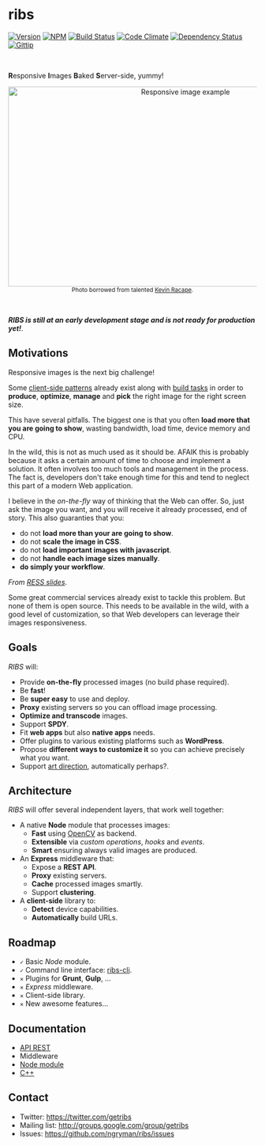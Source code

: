 # ribs

[![Version](http://img.shields.io/badge/version-0.0.2-brightgreen.svg)](https://github.com/ngryman/ribs/blob/master/CHANGELOG.md) [![NPM](http://img.shields.io/npm/v/ribs.svg)](https://www.npmjs.org/package/ribs) [![Build Status](http://img.shields.io/travis/ngryman/ribs.svg)](https://travis-ci.org/ngryman/ribs) [![Code Climate](http://img.shields.io/codeclimate/github/ngryman/ribs.svg)](https://codeclimate.com/github/ngryman/ribs) [![Dependency Status](http://img.shields.io/gemnasium/ngryman/ribs.png)](https://gemnasium.com/ngryman/ribs) [![Gittip](http://img.shields.io/gittip/ngryman.svg)](https://www.gittip.com/ngryman/)

<br>

<b>R</b>esponsive <b>I</b>mages <b>B</b>aked <b>S</b>erver-side, yummy!

<p align="center">
  <img width="703" height="404" src="http://farm8.staticflickr.com/7347/9538576837_488e0d89db_o.jpg" alt="Responsive image example">
  <br>
  <sup>Photo borrowed from talented <a href="http://500px.com/Sphaax">Kevin Racape</a>.</sup>
</p>

<br>

***RIBS is still at an early development stage and is not ready for production yet!***.

## Motivations

Responsive images is the next big challenge!

Some [client-side patterns] already exist along with [build tasks] in order to **produce**, **optimize**, **manage** and
**pick** the right image for the right screen size.

This have several pitfalls.
The biggest one is that you often **load more that you are going to show**, wasting bandwidth, load time, device memory and CPU.

In the wild, this is not as much used as it should be. AFAIK this is probably because it asks a certain amount of time
to choose and implement a solution. It often involves too much tools and management in the process.
The fact is, developers don't take enough time for this and tend to neglect this part of a modern Web application.

I believe in the *on-the-fly* way of thinking that the Web can offer. So, just ask the image you want,
and you will receive it already processed, end of story.
This also guaranties that you:

- do not **load more than your are going to show**.
- do not **scale the image in CSS**.
- do not **load important images with javascript**.
- do not **handle each image sizes manually**.
- **do simply your workflow**.

*From [RESS slides]*.

Some great commercial services already exist to tackle this problem. But none of them is open source.
This needs to be available in the wild, with a good level of customization, so that Web developers
can leverage their images responsiveness.

[client-side patterns]: http://css-tricks.com/which-responsive-images-solution-should-you-use
[build tasks]: https://github.com/gruntjs/grunt-contrib-imagemin
[RESS slides]: http://fr.slideshare.net/4nd3rsen/ress-responsive-design-server-side-components-10084972

## Goals

*RIBS* will:

- Provide **on-the-fly** processed images (no build phase required).
- Be **fast**!
- Be **super easy** to use and deploy.
- **Proxy** existing servers so you can offload image processing.
- **Optimize and transcode** images.
- Support **SPDY**.
- Fit **web apps** but also **native apps** needs.
- Offer plugins to various existing platforms such as **WordPress**.
- Propose **different ways to customize it** so you can achieve precisely what you want.
- Support [art direction], automatically perhaps?.

[art direction]: http://usecases.responsiveimages.org/#art-direction

## Architecture

*RIBS* will offer several independent layers, that work well together:

- A native **Node** module that processes images:
  - **Fast** using [OpenCV] as backend.
  - **Extensible** via *custom operations*, *hooks* and *events*.
  - **Smart** ensuring always valid images are produced.
- An **Express** middleware that:
  - Expose a **REST API**.
  - **Proxy** existing servers.
  - **Cache** processed images smartly.
  - Support **clustering**.
- A **client-side** library to:
  - **Detect** device capabilities.
  - **Automatically** build URLs.

[OpenCV]: http://opencv.org

## Roadmap

 - `✓` Basic *Node* module.<br>
 - `✓` Command line interface: [ribs-cli].<br>
 - `✕` Plugins for **Grunt**, **Gulp**, ...<br>
 - `✕` *Express* middleware.<br>
 - `✕` Client-side library.<br>
 - `✕` New awesome features...

[ribs-cli]: https://github.com/ngryman/ribs-cli

## Documentation

 - [API REST](https://github.com/ngryman/ribs/wiki/API-REST)
 - Middleware
 - [Node module](https://github.com/ngryman/ribs/wiki/API-Node-module)
 - [C++](https://github.com/ngryman/ribs/wiki/API-cpp)

## Contact

 - Twitter: https://twitter.com/getribs
 - Mailing list: http://groups.google.com/group/getribs
 - Issues: https://github.com/ngryman/ribs/issues
